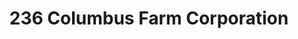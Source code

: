 ---
title: "236 Columbus Farm Corporation"
url: /new-york/236-columbus-farm-corporation/
shop: Lebensmittel
---